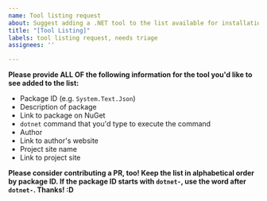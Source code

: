 ```yaml
---
name: Tool listing request
about: Suggest adding a .NET tool to the list available for installation from the software
title: "[Tool Listing]"
labels: tool listing request, needs triage
assignees: ''

---
```


**Please provide ALL OF the following information for the tool you'd like to see added to the list:**

* Package ID (e.g. `System.Text.Json`)
* Description of package
* Link to package on NuGet
* `dotnet` command that you'd type to execute the command
* Author
* Link to author's website
* Project site name
* Link to project site

**Please consider contributing a PR, too! Keep the list in alphabetical order by package ID. If the package ID starts with `dotnet-`, use the word after `dotnet-`. Thanks! :D**